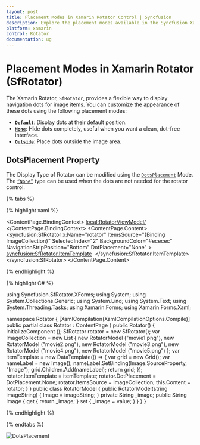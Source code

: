 ```yaml
---
layout: post
title: Placement Modes in Xamarin Rotator Control | Syncfusion
description: Explore the placement modes available in the Syncfusion Xamarin Rotator (SfRotator) control for customizing your mobile application interface.
platform: xamarin 
control: Rotator 
documentation: ug
---
```


# Placement Modes in Xamarin Rotator (SfRotator)

The Xamarin Rotator, `SfRotator`, provides a flexible way to display navigation dots for image items. You can customize the appearance of these dots using the following placement modes:
- **[`Default`](https://help.syncfusion.com/cr/xamarin/Syncfusion.SfRotator.XForms.DotPlacement.html#Syncfusion_SfRotator_XForms_DotPlacement_Default)**: Display dots at their default position.
- **[`None`](https://help.syncfusion.com/cr/xamarin/Syncfusion.SfRotator.XForms.DotPlacement.html#Syncfusion_SfRotator_XForms_DotPlacement_None)**: Hide dots completely, useful when you want a clean, dot-free interface.
- **[`Outside`](https://help.syncfusion.com/cr/xamarin/Syncfusion.SfRotator.XForms.DotPlacement.html#Syncfusion_SfRotator_XForms_DotPlacement_OutSide)**: Place dots outside the image area.
 
## DotsPlacement Property

The Display Type of Rotator can be modified using the [`DotsPlacement`](https://help.syncfusion.com/cr/xamarin/Syncfusion.SfRotator.XForms.SfRotator.html#Syncfusion_SfRotator_XForms_SfRotator_DotPlacement) Mode. The [`“None”`](https://help.syncfusion.com/cr/xamarin/Syncfusion.SfRotator.XForms.DotPlacement.html#Syncfusion_SfRotator_XForms_DotPlacement_None) type can be used when the dots are not needed for the rotator control.

{% tabs %}

{% highlight xaml %}

<ContentPage xmlns="http://xamarin.com/schemas/2014/forms"
             xmlns:x="http://schemas.microsoft.com/winfx/2009/xaml"
             xmlns:local="clr-namespace:Rotator"
             xmlns:syncfusion="clr-namespace:Syncfusion.SfRotator.XForms;assembly=Syncfusion.SfRotator.XForms"
             x:Class="Rotator.Rotator">
     <ContentPage.BindingContext>
        <local:RotatorViewModel/>
    </ContentPage.BindingContext>
    <ContentPage.Content>
        <syncfusion:SfRotator x:Name="rotator" 
                              ItemsSource="{Binding ImageCollection}" 
                              SelectedIndex="2"
                              BackgroundColor="#ececec"
                              NavigationStripPosition="Bottom"
                              DotPlacement="None" >
            <syncfusion:SfRotator.ItemTemplate>
                <DataTemplate>
                    <Image  Source="{Binding Image}"/>
                </DataTemplate>
            </syncfusion:SfRotator.ItemTemplate>
        </syncfusion:SfRotator>
    </ContentPage.Content>
</ContentPage>

{% endhighlight %}

{% highlight C# %}
    
using Syncfusion.SfRotator.XForms;
using System;
using System.Collections.Generic;
using System.Linq;
using System.Text;
using System.Threading.Tasks;
using Xamarin.Forms;
using Xamarin.Forms.Xaml;

namespace Rotator
{
	[XamlCompilation(XamlCompilationOptions.Compile)]
	public partial class Rotator : ContentPage
	{
		public Rotator()
		{
			InitializeComponent ();
	        SfRotator rotator = new SfRotator();
            var ImageCollection = new List<RotatorModel> {
            new RotatorModel ("movie1.png"),
            new RotatorModel ("movie2.png"),
            new RotatorModel ("movie3.png"),
            new RotatorModel ("movie4.png"),
            new RotatorModel ("movie5.png")
            };
            var itemTemplate = new DataTemplate(() =>
            {
                var grid = new Grid();
                var nameLabel = new Image();
                nameLabel.SetBinding(Image.SourceProperty, "Image");
                grid.Children.Add(nameLabel);
                return grid;
            });
            rotator.ItemTemplate = itemTemplate;
			rotator.DotPlacement = DotPlacement.None;
            rotator.ItemsSource = ImageCollection;
            this.Content = rotator;
        }
	}
    public class RotatorModel
    {
        public RotatorModel(string imageString)
        {
            Image = imageString;
        }
        private String _image;
        public String Image
        {
            get { return _image; }
            set { _image = value; }
        }
    }
}

{% endhighlight %}

{% endtabs %}

![DotsPlacement](images/DotsPlacement.png)
